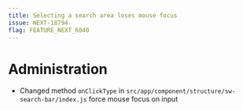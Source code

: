 ```yaml
---
title: Selecting a search area loses mouse focus
issue: NEXT-18794
flag: FEATURE_NEXT_6040
---
```

# Administration
* Changed method `onClickType` in `src/app/component/structure/sw-search-bar/index.js` force mouse focus on input
